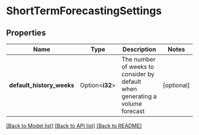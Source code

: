 # ShortTermForecastingSettings

## Properties

Name | Type | Description | Notes
------------ | ------------- | ------------- | -------------
**default_history_weeks** | Option<**i32**> | The number of weeks to consider by default when generating a volume forecast | [optional]

[[Back to Model list]](../README.md#documentation-for-models) [[Back to API list]](../README.md#documentation-for-api-endpoints) [[Back to README]](../README.md)


